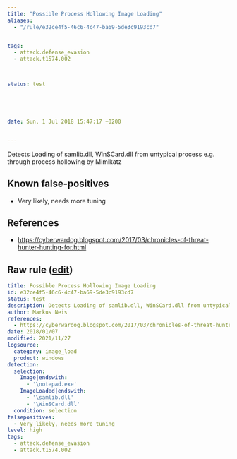 ```yaml
---
title: "Possible Process Hollowing Image Loading"
aliases:
  - "/rule/e32ce4f5-46c6-4c47-ba69-5de3c9193cd7"


tags:
  - attack.defense_evasion
  - attack.t1574.002



status: test





date: Sun, 1 Jul 2018 15:47:17 +0200


---
```


Detects Loading of samlib.dll, WinSCard.dll from untypical process e.g. through process hollowing by Mimikatz

<!--more-->


## Known false-positives

* Very likely, needs more tuning



## References

* https://cyberwardog.blogspot.com/2017/03/chronicles-of-threat-hunter-hunting-for.html


## Raw rule ([edit](https://github.com/SigmaHQ/sigma/edit/master/rules/windows/image_load/image_load_susp_image_load.yml))
```yaml
title: Possible Process Hollowing Image Loading
id: e32ce4f5-46c6-4c47-ba69-5de3c9193cd7
status: test
description: Detects Loading of samlib.dll, WinSCard.dll from untypical process e.g. through process hollowing by Mimikatz
author: Markus Neis
references:
  - https://cyberwardog.blogspot.com/2017/03/chronicles-of-threat-hunter-hunting-for.html
date: 2018/01/07
modified: 2021/11/27
logsource:
  category: image_load
  product: windows
detection:
  selection:
    Image|endswith:
      - '\notepad.exe'
    ImageLoaded|endswith:
      - '\samlib.dll'
      - '\WinSCard.dll'
  condition: selection
falsepositives:
  - Very likely, needs more tuning
level: high
tags:
  - attack.defense_evasion
  - attack.t1574.002

```
